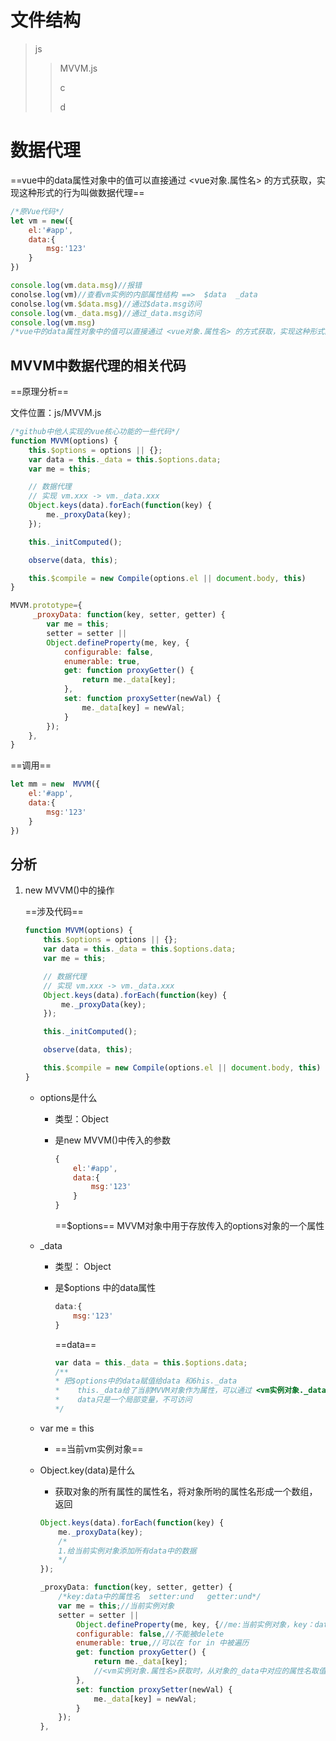 # 文件结构

> js
>
> > MVVM.js
> >
> > 
> >
> > c
> >
> > d



# 数据代理

==vue中的data属性对象中的值可以直接通过 <vue对象.属性名> 的方式获取，实现这种形式的行为叫做数据代理==

```js
/*原Vue代码*/
let vm = new({
    el:'#app',
    data:{
        msg:'123'
    }
})

console.log(vm.data.msg)//报错
conolse.log(vm)//查看vm实例的内部属性结构 ==>  $data  _data
conolse.log(vm.$data.msg)//通过$data.msg访问
console.log(vm._data.msg)//通过_data.msg访问
console.log(vm.msg)
/*vue中的data属性对象中的值可以直接通过 <vue对象.属性名> 的方式获取，实现这种形式的行为叫做数据代理*/
```



## MVVM中数据代理的相关代码

==原理分析==

文件位置：js/MVVM.js

```js
/*github中他人实现的vue核心功能的一些代码*/
function MVVM(options) {
    this.$options = options || {};
    var data = this._data = this.$options.data;
    var me = this;

    // 数据代理
    // 实现 vm.xxx -> vm._data.xxx
    Object.keys(data).forEach(function(key) {
        me._proxyData(key);
    });

    this._initComputed();

    observe(data, this);

    this.$compile = new Compile(options.el || document.body, this)
}

MVVM.prototype={
     _proxyData: function(key, setter, getter) {
        var me = this;
        setter = setter || 
        Object.defineProperty(me, key, {
            configurable: false,
            enumerable: true,
            get: function proxyGetter() {
                return me._data[key];
            },
            set: function proxySetter(newVal) {
                me._data[key] = newVal;
            }
        });
    },
}
```

==调用==

```js
let mm = new  MVVM({
    el:'#app',
    data:{
        msg:'123'
    }
})
```

## 分析

1. new MVVM()中的操作

   ==涉及代码==

   ```js
   function MVVM(options) {
       this.$options = options || {};
       var data = this._data = this.$options.data;
       var me = this;
   
       // 数据代理
       // 实现 vm.xxx -> vm._data.xxx
       Object.keys(data).forEach(function(key) {
           me._proxyData(key);
       });
   
       this._initComputed();
   
       observe(data, this);
   
       this.$compile = new Compile(options.el || document.body, this)
   }
   ```

   * options是什么

     * 类型：Object

     * 是new MVVM()中传入的参数

       ```js
       {
           el:'#app',
           data:{
               msg:'123'
           }
       }
       ```

       ==$options== MVVM对象中用于存放传入的options对象的一个属性

   * _data

     * 类型： Object

     * 是$options 中的data属性

       ```js
       data:{
           msg:'123'
       }
       ```

       ==data== 

       ```js
       var data = this._data = this.$options.data; 
       /**
       * 把$options中的data赋值给data 和6his._data
       * 	this._data给了当前MVVM对象作为属性，可以通过 <vm实例对象._data> 访问
       *	data只是一个局部变量，不可访问
       */
       ```

       

   * var me = this

     * ==当前vm实例对象==

   * Object.key(data)是什么

     * 获取对象的所有属性的属性名，将对象所哟的属性名形成一个数组，返回

     ```js
     Object.keys(data).forEach(function(key) {
         me._proxyData(key);
         /*
         1.给当前实例对象添加所有data中的数据
         */
     });
     ```

     ```js
     _proxyData: function(key, setter, getter) {
         /*key:data中的属性名  setter:und   getter:und*/
         var me = this;//当前实例对象
         setter = setter || 
             Object.defineProperty(me, key, {//me:当前实例对象，key：data中的属性名
             configurable: false,//不能被delete
             enumerable: true,//可以在 for in 中被遍历
             get: function proxyGetter() {
                 return me._data[key];
                 //<vm实例对象.属性名>获取时，从对象的_data中对应的属性名取值
             },
             set: function proxySetter(newVal) {
                 me._data[key] = newVal;
             }
         });
     },
     ```

     

 

